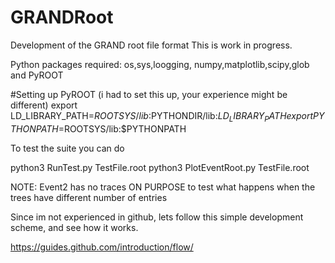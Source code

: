 # GRANDRoot
Development of the GRAND root file format
This is work in progress. 

Python packages required: os,sys,loogging, numpy,matplotlib,scipy,glob and PyROOT 

#Setting up PyROOT (i had to set this up, your experience might be different)
export LD_LIBRARY_PATH=$ROOTSYS/lib:$PYTHONDIR/lib:$LD_LIBRARY_PATH
export PYTHONPATH=$ROOTSYS/lib:$PYTHONPATH

To test the suite you can do

python3 RunTest.py TestFile.root
python3 PlotEventRoot.py TestFile.root

NOTE: Event2 has no traces ON PURPOSE to test what happens when the trees have different number of entries

Since im not experienced in github, lets follow this simple development scheme, and see how it works.

https://guides.github.com/introduction/flow/

